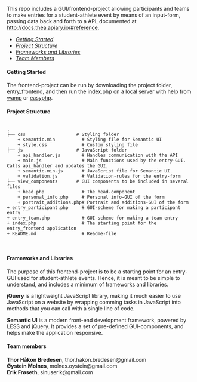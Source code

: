 This repo includes a GUI/frontend-project allowing participants and teams to make entries for a student-athlete event by means of an input-form, passing data back and forth to a API, documented at http://docs.thea.apiary.io/#reference.

<ul>
  <li><em><a href="#getting-started">Getting Started</a></em></li>
  <li><em><a href="#project-structure">Project Structure</a></em></li>
  <li><em><a href="#frameworks-and-libraries">Frameworks and Libraries</a></em></li>
  <li><em><a href="#team-members">Team Members</a></em></li>
</ul>

<h4 name="getting-started">Getting Started</h4>
The frontend-project can be run by downloading the project folder, entry_frontend, and then run the index.php on a local server with help from <a href="http://www.wampserver.com/en/">wamp</a> or <a href="http://www.easyphp.org/easyphp-devserver.php">easyphp</a>.

<h4 name="project-structure">Project Structure</h4>


<pre>
<code>
.
├── css					  # Styling folder
	+ semantic.min			# Styling file for Semantic UI
	+ style.css				# Custom styling file
├── js					  # JavaScript folder
	+ api_handler.js		# Handles communication with the API
	+ main.js				# Main functions used by the entry-GUI. Calls api_handler and updates the GUI.
	+ semantic.min.js		# JavaScript file for Semantic UI
	+ validation.js			# Validation-rules for the entry-form
├── view_components		  # GUI components to be included in several files
	+ head.php				# The head-component
	+ personal_info.php		# Personal info-GUI of the form
	+ portrait_additions.php# Portrait and additions-GUI of the form
+ entry_participant.php		# GUI-scheme for making a participant entry
+ entry_team.php			# GUI-scheme for making a team entry
+ index.php					# The starting point for the entry_frontend application
+ README.md					# Readme-file

</code>
</pre>



<h4 name="frameworks-and-libraries">Frameworks and Libraries</h4>
The purpose of this frontend-project is to be a starting point for an entry-GUI used for student-athlete events. Hence, it is meant to be simple to understand, and includes a minimum of frameworks and libraries.

<strong>jQuery</strong> is a lightweight JavaScript library, making it much easier to use JavaScript on a website by wrapping comming tasks in JavaScript into methods that you can call with a single line of code.

<strong>Semantic UI</strong> is a modern front-end development framework, powered by LESS and jQuery. It provides a set of pre-defined GUI-components, and helps make the application responsive.

<h4 name="team-members">Team members</h4>
<strong>Thor Håkon Bredesen</strong>, thor.hakon.bredesen@gmail.com <br>
<strong>Øystein Molnes</strong>, molnes.oystein@gmail.com <br>
<strong>Erik Frøseth</strong>, sinuserik@gmail.com <br>
